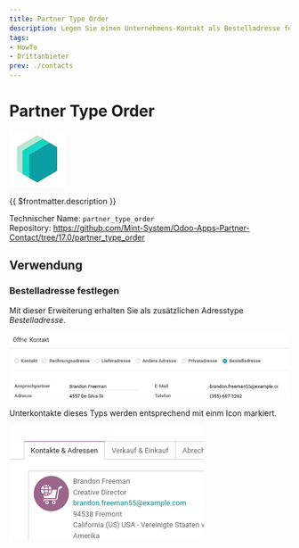```yaml
---
title: Partner Type Order
description: Legen Sie einen Unternehmens-Kontakt als Bestelladresse fest.
tags:
- HowTo
- Drittanbieter
prev: ./contacts
---
```

# Partner Type Order
![icon_oms_box](attachments/icons_odoo_mint_system.png)

{{ $frontmatter.description }}

Technischer Name: `partner_type_order`\
Repository: <https://github.com/Mint-System/Odoo-Apps-Partner-Contact/tree/17.0/partner_type_order>

## Verwendung

### Bestelladresse festlegen

Mit dieser Erweiterung erhalten Sie als zusätzlichen Adresstype *Bestelladresse*.

![](attachments/Partner%20Type%20Order.png)

Unterkontakte dieses Typs werden entsprechend mit einm Icon markiert.

![](attachments/Partner%20Type%20Order%20Icon.png)